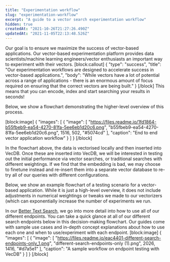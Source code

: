 ```yaml
---
title: "Experimentation workflow"
slug: "experimentation-workflow"
excerpt: "A guide to a vector search experimentation workflow"
hidden: true
createdAt: "2021-10-26T21:27:26.490Z"
updatedAt: "2021-11-05T22:13:48.526Z"
---
```

Our goal is to ensure we maximize the success of vector-based applications. Our vector-based experimentation platform provides data scientists/machine learning engineers/vector enthusiasts an important way to experiment with their vectors.
[block:callout]
{
  "type": "success",
  "title": "Our experimentation workflows are designed to accelerate success in vector-based applications.",
  "body": "While vectors have a lot of potential across a range of applications - there is an enormous amount of focus required on ensuring that the correct vectors are being built."
}
[/block]
This means that you can encode, index and start searching your results in seconds!

Below, we show a flowchart demonstrating the higher-level overview of this process.

[block:image]
{
  "images": [
    {
      "image": [
        "https://files.readme.io/1fd1864-b55fbeb9-ea54-4270-81fa-5ee6eb1d20c6.png",
        "b55fbeb9-ea54-4270-81fa-5ee6eb1d20c6.png",
        1516,
        502,
        "#5074cd"
      ],
      "caption": "End to end vector application workflow"
    }
  ]
}
[/block]

In the flowchart above, the data is vectorised locally and then inserted into VecDB. Once these are inserted into VecDB, we will be interested in testing out the initial performance via vector searches, or traditional searches with different weightings. If we find that the embedding is bad, we may choose to finetune instead and re-insert them into a separate vector database to re-try all of our queries with different configurations.

Below, we show an example flowchart of a testing scenario for a vector-based application. While it is just a high-level overview, it does not include adjustments in numerical weightings or tweaks we made to our vectorizers (which can exponentially increase the number of experiments we run.

In our [Better Text Search](doc:better-text-search), we go into more detail into how to use all of our different endpoints. You can take a quick glance at all of our different search endpoints below in this decision-making flowchart. Our guides come with sample use cases and in-depth concept explanations about how to use each one and when to use/experiment with each endpoint.
[block:image]
{
  "images": [
    {
      "image": [
        "https://files.readme.io/eac4401-different-search-endpoints-only_1.png",
        "different-search-endpoints-only (1).png",
        2026,
        1416,
        "#d7a5e1"
      ],
      "caption": "A sample workflow on endpoint testing with VecDB"
    }
  ]
}
[/block]
